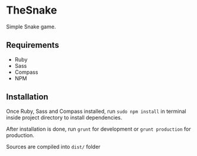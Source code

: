 TheSnake
========

Simple Snake game.

Requirements
------------

+ Ruby
+ Sass
+ Compass
+ NPM

Installation
-----------

Once Ruby, Sass and Compass installed, run 
`sudo npm install` in terminal inside project directory to install dependencies.

After installation is done, run 
`grunt` for development or `grunt production` for production.

Sources are compiled into `dist/` folder